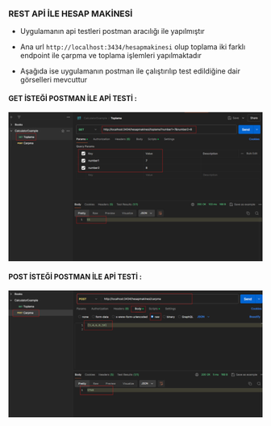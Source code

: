 ### REST APİ İLE HESAP MAKİNESİ 

- Uygulamanın api testleri postman aracılığı ile yapılmıştır

- Ana url `http://localhost:3434/hesapmakinesi` olup toplama iki farklı endpoint ile 
çarpma ve toplama işlemleri yapılmaktadır 

- Aşağıda ise uygulamanın postman ile çalıştırılıp test edildiğine dair görselleri mevcuttur

#### GET İSTEĞİ POSTMAN İLE APİ TESTİ :

![img.png](Images/img.png)

#### POST İSTEĞİ POSTMAN İLE APİ TESTİ :

![img_1.png](Images%2Fimg_1.png)
